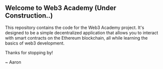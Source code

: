 ## Welcome to Web3 Academy (Under Construction..)

This repository contains the code for the Web3 Academy project. It's designed to be a simple decentralized application that allows you to interact with smart contracts on the Ethereum blockchain, all while learning the basics of web3 development.

Thanks for stopping by!

~ Aaron